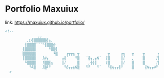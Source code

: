 # Portfolio Maxuiux

link: https://maxuiux.github.io/portfolio/

```xml
<!--
               ,,
          ,@╣▒▒▒▒▒▒╣╗,
         ╢▒▒▒▒```"╢▒▒▒@
        ╢▒▒▒▒▒      ╨▒▒╣
        ▒▒▒▒▒▒        ╙▒    ╓╥╥╖ ╥             ╥     ╓╖   ╥    ╥      ╥
        ║▒▒▒▒▒   ]Ñ╖      ╓╢`   ╙▒   `╢╖,╥Ñ`  ]▒     ║[   ,    ▒     ]▒   ╙╣╖╓╣╜
         ╙▒▒▒▒   ]▒▒╢╖    ║[     ▒    ,╢╣╣    ]▒     ║[   ▒    ▒     ]▒    ╓╢╣╖
           ╙╝▒   ]▒╝╜      ╙ß╥╓╗Ñ▒   ╙╜   ╙`   ╙╣╗╖╥╣╜    ▒     ╢N╖╥@╜    ╨╜  `╝
-->
```